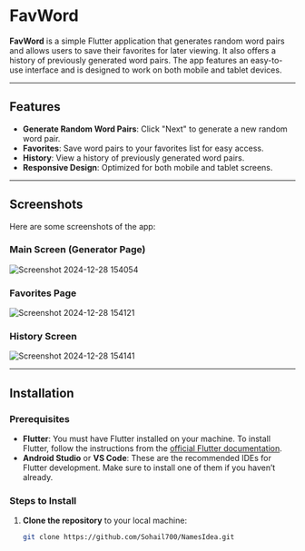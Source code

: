 # FavWord

**FavWord** is a simple Flutter application that generates random word pairs and allows users to save their favorites for later viewing. It also offers a history of previously generated word pairs. The app features an easy-to-use interface and is designed to work on both mobile and tablet devices.

---

## Features

- **Generate Random Word Pairs**: Click "Next" to generate a new random word pair.
- **Favorites**: Save word pairs to your favorites list for easy access.
- **History**: View a history of previously generated word pairs.
- **Responsive Design**: Optimized for both mobile and tablet screens.

---

## Screenshots

Here are some screenshots of the app:

### Main Screen (Generator Page)
![Screenshot 2024-12-28 154054](https://github.com/user-attachments/assets/3c8c4243-3a6f-4a4f-bd7c-b6c955b04e3a)


### Favorites Page
![Screenshot 2024-12-28 154121](https://github.com/user-attachments/assets/120cdb27-4e7c-40c6-a719-91964994b7c6)


### History Screen
![Screenshot 2024-12-28 154141](https://github.com/user-attachments/assets/ac31cdaa-6450-4535-bdc4-8f4a0c9f78fb)


---

## Installation

### Prerequisites

- **Flutter**: You must have Flutter installed on your machine. To install Flutter, follow the instructions from the [official Flutter documentation](https://flutter.dev/docs/get-started/install).
- **Android Studio** or **VS Code**: These are the recommended IDEs for Flutter development. Make sure to install one of them if you haven’t already.

### Steps to Install

1. **Clone the repository** to your local machine:
   ```bash
   git clone https://github.com/Sohail700/NamesIdea.git

